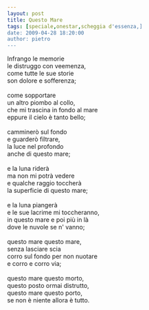 ```yaml
---
layout: post
title: Questo Mare
tags: [speciale,onestar,scheggia d'essenza,]
date: 2009-04-28 18:20:00
author: pietro
---
```

Infrango le memorie<br/>le distruggo con veemenza,<br/>come tutte le sue storie<br/>son dolore e sofferenza;<br/><br/>come sopportare<br/>un altro piombo al collo,<br/>che mi trascina in fondo al mare<br/>eppure il cielo è tanto bello;<br/><br/>camminerò sul fondo<br/>e guarderò filtrare,<br/>la luce nel profondo<br/>anche di questo mare;<br/><br/>e la luna riderà<br/>ma non mi potrà vedere<br/>e qualche raggio toccherà<br/>la superficie di questo mare;<br/><br/>e la luna piangerà<br/>e le sue lacrime mi toccheranno,<br/>in questo mare e poi più in là<br/>dove le nuvole se n' vanno;<br/><br/>questo mare questo mare,<br/>senza lasciare scia<br/>corro sul fondo per non nuotare<br/>e corro e corro via;<br/><br/>questo mare questo morto,<br/>questo posto ormai distrutto,<br/>questo mare questo porto,<br/>se non è niente allora è tutto.
